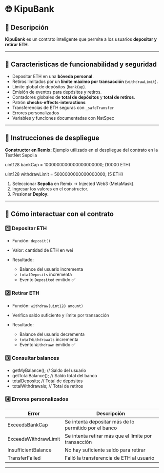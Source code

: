# 🌐 KipuBank

## 🔹 Descripción

**KipuBank** es un contrato inteligente que permite a los usuarios **depositar y retirar ETH**.

---

## 🔹 Caracteristicas de funcionabilidad y seguridad

* Depositar ETH en una **bóveda personal**.
* Retiros limitados por un **límite máximo por transacción** (`withdrawLimit`).
* Límite global de depósitos (`bankCap`).
* Emisión de eventos para depósitos y retiros.
* Contadores globales de **total de depósitos** y **total de retiros**.
* Patrón **checks-effects-interactions**
* Transferencias de ETH seguras con `_safeTransfer`
* Errores personalizados
* Variables y funciones documentadas con NatSpec

---

## 🔹 Instrucciones de despliegue

**Constructor en Remix:**
Ejemplo utilizado en el despliegue del contrato en la TestNet Sepolia

uint128 bankCap = 1000000000000000000000;
(10000 ETH)

uint128 withdrawLimit = 5000000000000000000;
(5 ETH)

1. Seleccionar **Sepolia** en Remix → Injected Web3 (MetaMask).
2. Ingresar los valores en el constructor.
3. Presionar **Deploy**.

---

## 🔹 Cómo interactuar con el contrato

### 1️⃣ Depositar ETH

* Función: `deposit()`
* Valor: cantidad de ETH en wei
* Resultado:

  * Balance del usuario incrementa
  * `totalDeposits` incrementa
  * Evento `Deposited` emitido ✅

### 2️⃣ Retirar ETH

* Función: `withdraw(uint128 amount)`
* Verifica saldo suficiente y límite por transacción
* Resultado:

  * Balance del usuario decrementa
  * `totalWithdrawals` incrementa
  * Evento `Withdrawn` emitido ✅

### 3️⃣ Consultar balances

* getMyBalance();      // Saldo del usuario
* getTotalBalance();   // Saldo total del banco
* totalDeposits;       // Total de depósitos
* totalWithdrawals;    // Total de retiros

### 4️⃣ Errores personalizados

| Error                | Descripción                                           |
| -------------------- | ----------------------------------------------------- |
| ExceedsBankCap       | Se intenta depositar más de lo permitido por el banco |
| ExceedsWithdrawLimit | Se intenta retirar más que el límite por transacción  |
| InsufficientBalance  | No hay suficiente saldo para retirar                  |
| TransferFailed       | Falló la transferencia de ETH al usuario              |

---
